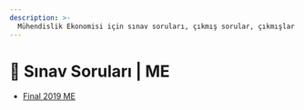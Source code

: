 ```yaml
---
description: >-
  Mühendislik Ekonomisi için sınav soruları, çıkmış sorular, çıkmışlar veya önceki senelerde çıkan sorular
---
```


# 📃 Sınav Soruları \| ME

<!--YPackage.YGitbookIntegration-tarafından-otomatik-oluşturulmuştur-->

- [Final 2019 ME](Final%202019%20ME.pdf)

<!--YPackage.YGitbookIntegration-tarafından-otomatik-oluşturulmuştur-->
